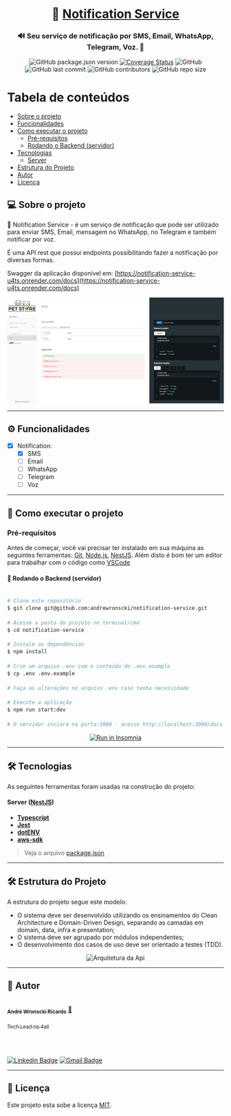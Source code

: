 
<h1 align="center">
     📨 <a href="#" alt="site do places"> Notification Service</a>
</h1>

<h3 align="center">
    🔊 Seu serviço de notificação por SMS, Email, WhatsApp, Telegram, Voz. 💚
</h3>

<div align="center">
<p align="center">
<a><img alt="GitHub package.json version" src="https://img.shields.io/github/package-json/v/andrewronscki/notification-service"></a>
<a href='https://coveralls.io/github/andrewronscki/notification-service?branch=main'><img src='https://coveralls.io/repos/github/andrewronscki/notification-service/badge.svg?branch=main' alt='Coverage Status' /></a>
<a><img alt="GitHub" src="https://img.shields.io/github/license/andrewronscki/places-serverside"></a>
<a><img alt="GitHub last commit" src="https://img.shields.io/github/last-commit/andrewronscki/places-serverside"></a>
<a><img alt="GitHub contributors" src="https://img.shields.io/github/contributors/andrewronscki/places-serverside"></a>
<a><img alt="GitHub repo size" src="https://img.shields.io/github/repo-size/andrewronscki/places-serverside"></a>
</p>
</div>

Tabela de conteúdos
=================
<!--ts-->
   * [Sobre o projeto](#-sobre-o-projeto)
   * [Funcionalidades](#%EF%B8%8F-funcionalidades)
   * [Como executar o projeto](#-como-executar-o-projeto)
     * [Pré-requisitos](#pré-requisitos)
     * [Rodando o Backend (servidor)](#-rodando-o-backend-servidor)
   * [Tecnologias](#-tecnologias)
     * [Server](#server--nestjs)
   * [Estrutura do Projeto](#-estrutura-do-projeto)
   * [Autor](#-autor)
   * [Licença](#-licença)
<!--te-->


## 💻 Sobre o projeto

 📨 Notification Service - é um serviço de notificação que pode ser utilizado para enviar SMS, Email, mensagem no WhatsApp, no Telegram e também notificar por voz.


É uma API rest que possui endpoints possibilitando fazer a notificação por diversas formas.

Swagger da aplicação disponível em: [https://notification-service-u4ts.onrender.com/docs](https://notification-service-u4ts.onrender.com/docs)

<div align="center">
  <img alt="Swagger Notification Service" src="./swagger.png">
</div>

---

## ⚙️ Funcionalidades

- [x] Notification:
  - [x] SMS
  - [ ] Email
  - [ ] WhatsApp
  - [ ] Telegram
  - [ ] Voz

---

## 🚀 Como executar o projeto

### Pré-requisitos

Antes de começar, você vai precisar ter instalado em sua máquina as seguintes ferramentas:
[Git](https://git-scm.com), [Node.js](https://nodejs.org/en/), [NestJS](https://nestjs.com/).
Além disto é bom ter um editor para trabalhar com o código como [VSCode](https://code.visualstudio.com/)

#### 🎲 Rodando o Backend (servidor)

```bash

# Clone este repositório
$ git clone git@github.com:andrewronscki/notification-service.git

# Acesse a pasta do projeto no terminal/cmd
$ cd notification-service

# Instale as dependências
$ npm install

# Crie um arquivo .env com o conteúdo do .env.example
$ cp .env .env.example

# Faça as alterações no arquivo .env caso tenha necessidade

# Execute a aplicação
$ npm run start:dev

# O servidor inciará na porta:3000 - acesse http://localhost:3000/docs

```
<p align="center">
  <a href="https://github.com/andrewronscki/notification-service/blob/main/insomnia.json" target="_blank"><img src="https://insomnia.rest/images/run.svg" alt="Run in Insomnia"></a>
</p>

---

## 🛠 Tecnologias

As seguintes ferramentas foram usadas na construção do projeto:

#### [](https://github.com/andrewronscki/places-serverside)**Server** ([NestJS](https://nodejs.org/en/))
-   **[Typescript](https://www.typescriptlang.org/)**
-   **[Jest](https://jestjs.io/pt-BR/)**
-   **[dotENV](https://github.com/motdotla/dotenv)**
-   **[aws-sdk](https://www.npmjs.com/package/aws-sdk)**

> Veja o arquivo  [package.json](https://github.com/andrewronscki/notification-service/blob/main/package.json)

---

## 🛠 Estrutura do Projeto
A estrutura do projeto segue este modelo:
- O sistema deve ser desenvolvido utilizando os ensinamentos do Clean Architecture e Domain-Driven Design, separando as camadas em domain, data, infra e presentation;
- O sistema deve ser agrupado por módulos independentes;
- O desenvolvimento dos casos de uso deve ser orientado a testes (TDD).

<div align="center">
  <img alt="Arquitetura da Api" src="https://teste-andrewronscki.s3.amazonaws.com/archtecture.png">
</div>

---

## 🦸 Autor

<a href="https://andrewronscki.com" style="margin: 0px; padding:0;">
 <img style="border-radius: 50%;" src="https://avatars.githubusercontent.com/u/32884775?v=4" width="100px;" alt=""/>
 <br />
 <sub><b>André Wronscki Ricardo</b></sub></a> <a href="https://andrewronscki.com" title="André Wronscki">🚀<p><sub>Tech Lead na 4all</sub></p></a>
 <br />
 <br />


[![Linkedin Badge](https://img.shields.io/badge/-André-blue?style=flat-square&logo=Linkedin&logoColor=white&link=https://www.linkedin.com/in/andr%C3%A9-wronscki-ricardo-13694bb7/)](https://www.linkedin.com/in/andr%C3%A9-wronscki-ricardo-13694bb7/)
[![Gmail Badge](https://img.shields.io/badge/-andrewronscki@gmail.com-c14438?style=flat-square&logo=Gmail&logoColor=white&link=mailto:andrewronscki@gmail.com)](mailto:andrewronscki@gmail.com)

---

## 📝 Licença

Este projeto esta sobe a licença [MIT](./LICENSE.md).
